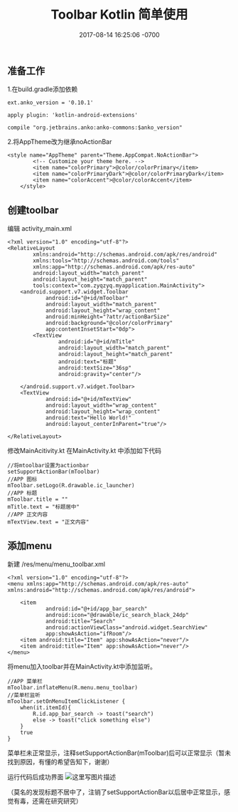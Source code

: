 ﻿---
layout: post
title: Toolbar Kotlin 简单使用
date: 2017-08-14 16:25:06 -0700
key: blog
tags:
- bootstrap
- javascript
- php
- AngularJS

---
## 准备工作 ##
1.在build.gradle添加依赖

```
ext.anko_version = '0.10.1'
```

```
apply plugin: 'kotlin-android-extensions'
```

```
compile "org.jetbrains.anko:anko-commons:$anko_version"
```

2.将AppTheme改为继承noActionBar

```
<style name="AppTheme" parent="Theme.AppCompat.NoActionBar">
        <!-- Customize your theme here. -->
        <item name="colorPrimary">@color/colorPrimary</item>
        <item name="colorPrimaryDark">@color/colorPrimaryDark</item>
        <item name="colorAccent">@color/colorAccent</item>
    </style>
```

## 创建toolbar 
编辑 activity_main.xml

```
<?xml version="1.0" encoding="utf-8"?>
<RelativeLayout
        xmlns:android="http://schemas.android.com/apk/res/android"
        xmlns:tools="http://schemas.android.com/tools"
        xmlns:app="http://schemas.android.com/apk/res-auto"
        android:layout_width="match_parent"
        android:layout_height="match_parent"
        tools:context="com.zyqzyq.myapplication.MainActivity">
    <android.support.v7.widget.Toolbar
		    android:id="@+id/mToolbar"
            android:layout_width="match_parent"
            android:layout_height="wrap_content"
            android:minHeight="?attr/actionBarSize"
            android:background="@color/colorPrimary"
            app:contentInsetStart="0dp">
        <TextView
                android:id="@+id/mTitle"
                android:layout_width="match_parent"
                android:layout_height="match_parent"
                android:text="标题"
                android:textSize="36sp"
                android:gravity="center"/>

    </android.support.v7.widget.Toolbar>
    <TextView
            android:id="@+id/mTextView"
            android:layout_width="wrap_content"
            android:layout_height="wrap_content"
            android:text="Hello World!"
            android:layout_centerInParent="true"/>

</RelativeLayout>

```
 修改MainAcitivity.kt
 在MainActivity.kt 中添加如下代码
 

```
//将mtoolbar设置为actionbar
setSupportActionBar(mToolbar)
//APP 图标
mToolbar.setLogo(R.drawable.ic_launcher)
//APP 标题
mToolbar.title = ""
mTitle.text = "标题居中"
//APP 正文内容
mTextView.text = "正文内容"
```
	 
## 添加menu ##
新建 /res/menu/menu_toolbar.xml

```
<?xml version="1.0" encoding="utf-8"?>
<menu xmlns:app="http://schemas.android.com/apk/res-auto" xmlns:android="http://schemas.android.com/apk/res/android">

    <item
            android:id="@+id/app_bar_search"
            android:icon="@drawable/ic_search_black_24dp"
            android:title="Search" 
            android:actionViewClass="android.widget.SearchView" 
            app:showAsAction="ifRoom"/>
    <item android:title="Item" app:showAsAction="never"/>
    <item android:title="Item" app:showAsAction="never"/>
</menu>
```
将menu加入toolbar并在MainActivity.kt中添加监听。

```
//APP 菜单栏
mToolbar.inflateMenu(R.menu.menu_toolbar)
//菜单栏监听
mToolbar.setOnMenuItemClickListener {
    when(it.itemId){
        R.id.app_bar_search -> toast("search")
        else -> toast("click something else")
    }
    true
}
```
菜单栏未正常显示，注释setSupportActionBar(mToolbar)后可以正常显示（暂未找到原因，有懂的希望告知下，谢谢）

运行代码后成功界面
![这里写图片描述](http://img.blog.csdn.net/20170814100716932?watermark/2/text/aHR0cDovL2Jsb2cuY3Nkbi5uZXQvcXFfMzI3ODMzNTM=/font/5a6L5L2T/fontsize/400/fill/I0JBQkFCMA==/dissolve/70/gravity/SouthEast)

（莫名的发现标题不居中了，注销了setSupportActionBar以后居中正常显示，感觉有毒，还需在研究研究）
